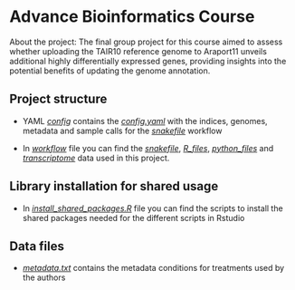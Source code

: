 # Advance Bioinformatics Course

About the project: The final group project for this course aimed to assess whether uploading the TAIR10 reference genome to Araport11 unveils additional highly differentially expressed genes, providing insights into the potential benefits of updating the genome annotation.

## Project structure

- YAML *[config](https://git.wur.nl/groen-group/arabidopsis-project/-/tree/main/config?ref_type=heads)* contains the *[config.yaml](https://git.wur.nl/groen-group/arabidopsis-project/-/blob/main/config/config.yaml?ref_type=heads)* with the indices, genomes, metadata and sample calls for the *[snakefile](https://git.wur.nl/groen-group/arabidopsis-project/-/blob/main/workflow/Snakefile?ref_type=heads)* workflow 

- In *[workflow](https://git.wur.nl/groen-group/arabidopsis-project/-/tree/main/workflow?ref_type=heads)* file you can find the *[snakefile](https://git.wur.nl/groen-group/arabidopsis-project/-/blob/main/workflow/Snakefile?ref_type=heads)*, *[R_files](https://git.wur.nl/groen-group/arabidopsis-project/-/tree/main/workflow/R_files?ref_type=heads)*, *[python_files](https://git.wur.nl/groen-group/arabidopsis-project/-/tree/main/workflow/python_files?ref_type=heads)* and *[transcriptome](https://git.wur.nl/groen-group/arabidopsis-project/-/blob/main/workflow/transcriptome?ref_type=heads)* data used in this project.

## Library installation for shared usage

- In *[install_shared_packages.R](https://git.wur.nl/groen-group/arabidopsis-project/-/blob/main/workflow/R_files/install_shared_packages.R)* file you can find the scripts to install the shared packages needed for the different scripts in Rstudio

## Data files

- *[metadata.txt](https://git.wur.nl/groen-group/arabidopsis-project/-/blob/main/metadata.txt?ref_type=heads)* contains the metadata conditions for treatments used by the authors
